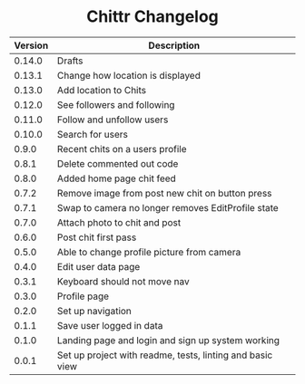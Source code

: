 <h1 align="center">Chittr Changelog</h1>

| Version | Description                                                                            |
| ------- | -------------------------------------------------------------------------------------- |
| 0.14.0  | Drafts                                                                                 |
| 0.13.1  | Change how location is displayed                                                       |
| 0.13.0  | Add location to Chits                                                                  |
| 0.12.0  | See followers and following                                                            |
| 0.11.0  | Follow and unfollow users                                                              |
| 0.10.0  | Search for users                                                                       |
| 0.9.0   | Recent chits on a users profile                                                        |
| 0.8.1   | Delete commented out code                                                              |
| 0.8.0   | Added home page chit feed                                                              |
| 0.7.2   | Remove image from post new chit on button press                                        |
| 0.7.1   | Swap to camera no longer removes EditProfile state                                     |
| 0.7.0   | Attach photo to chit and post                                                          |
| 0.6.0   | Post chit first pass                                                                   |
| 0.5.0   | Able to change profile picture from camera                                             |
| 0.4.0   | Edit user data page                                                                    |
| 0.3.1   | Keyboard should not move nav                                                           |
| 0.3.0   | Profile page                                                                           |
| 0.2.0   | Set up navigation                                                                      |
| 0.1.1   | Save user logged in data                                                               |
| 0.1.0   | Landing page and login and sign up system working                                      |
| 0.0.1   | Set up project with readme, tests, linting and basic view                              |
